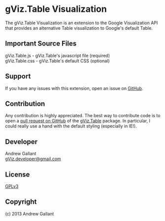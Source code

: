 gViz.Table Visualization
=====================
The gViz.Table Visualization is an extension to the Google Visualization API that provides an alternative Table visualization to Google's default Table.

Important Source Files
------------
gViz.Table.js - gViz.Table's javascript file (required)<br />
gViz.Table.css - gViz.Table's default CSS (optional)

Support
-------
If you have any issues with this extension, open an issue on [GitHub](https://github.com/asgallant/gViz.Table/issues).

Contribution
------------
Any contribution is highly appreciated. The best way to contribute code is to open a [pull request on GitHub](https://help.github.com/articles/using-pull-requests) of the [gViz.Table](https://github.com/asgallant/gViz.Table) package.  In particular, I could really use a hand with the default styling (especially in IE!).

Developer
---------
Andrew Gallant<br />
[gViz.developer@gmail.com](gViz.developer@gmail.com)

License
-------
[GPLv3](http://www.gnu.org/licenses/gpl-3.0.html)

Copyright
---------
(c) 2013 Andrew Gallant